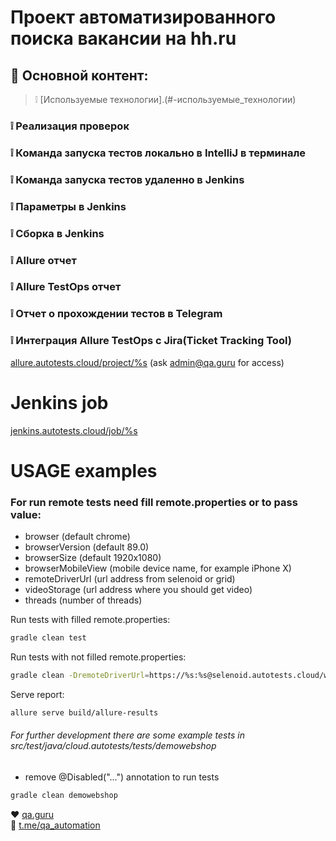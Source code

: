 # Проект автоматизированного поиска вакансии на hh.ru
## :bookmark_tabs: Основной контент: 
>  :grey_exclamation: [Используемые технологии].(#-используемые_технологии)
### :grey_exclamation: Реализация проверок
### :grey_exclamation: Команда запуска тестов локально в IntelliJ в терминале
### :grey_exclamation: Команда запуска тестов удаленно в Jenkins 
### :grey_exclamation: Параметры в Jenkins
### :grey_exclamation: Сборка в Jenkins
### :grey_exclamation: Allure отчет
### :grey_exclamation: Allure TestOps отчет
### :grey_exclamation: Отчет о прохождении тестов в Telegram
### :grey_exclamation: Интеграция Allure TestOps с Jira(Ticket Tracking Tool)

<a target="_blank" href="https://allure.autotests.cloud/project/%s">allure.autotests.cloud/project/%s</a> (ask admin@qa.guru for access)

# Jenkins job
<a target="_blank" href="https://jenkins.autotests.cloud/job/%s">jenkins.autotests.cloud/job/%s</a>


# USAGE examples

### For run remote tests need fill remote.properties or to pass value:

* browser (default chrome)
* browserVersion (default 89.0)
* browserSize (default 1920x1080)
* browserMobileView (mobile device name, for example iPhone X)
* remoteDriverUrl (url address from selenoid or grid)
* videoStorage (url address where you should get video)
* threads (number of threads)


Run tests with filled remote.properties:
```bash
gradle clean test
```

Run tests with not filled remote.properties:
```bash
gradle clean -DremoteDriverUrl=https://%s:%s@selenoid.autotests.cloud/wd/hub/ -DvideoStorage=https://selenoid.autotests.cloud/video/ -Dthreads=1 test
```

Serve report:
```bash
allure serve build/allure-results
```


###### For further development there are some example tests in src/test/java/cloud.autotests/tests/demowebshop
* remove @Disabled("...") annotation to run tests
```bash
gradle clean demowebshop
```

:heart: <a target="_blank" href="https://qa.guru">qa.guru</a><br/>
:blue_heart: <a target="_blank" href="https://t.me/qa_automation">t.me/qa_automation</a>
